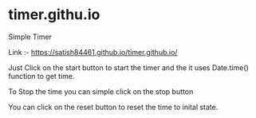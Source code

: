 # timer.githu.io

Simple Timer

Link :- https://satish84461.github.io/timer.github.io/

Just Click on the start button to start the timer and the it uses Date.time() function to get time.

To Stop the time you can simple click on the stop button

You can click on the reset button to reset the time to inital state.
